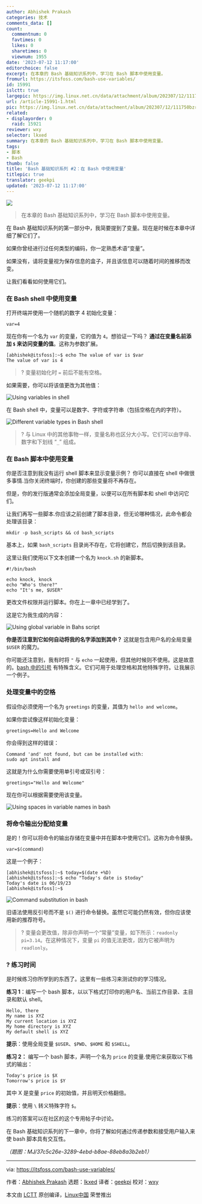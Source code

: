 ```yaml
---
author: Abhishek Prakash
categories: 技术
comments_data: []
count:
  commentnum: 0
  favtimes: 0
  likes: 0
  sharetimes: 0
  viewnum: 1955
date: '2023-07-12 11:17:00'
editorchoice: false
excerpt: 在本章的 Bash 基础知识系列中，学习在 Bash 脚本中使用变量。
fromurl: https://itsfoss.com/bash-use-variables/
id: 15991
islctt: true
largepic: https://img.linux.net.cn/data/attachment/album/202307/12/111750bzruv9jiako6j694.jpg
url: /article-15991-1.html
pic: https://img.linux.net.cn/data/attachment/album/202307/12/111750bzruv9jiako6j694.jpg.thumb.jpg
related:
- displayorder: 0
  raid: 15921
reviewer: wxy
selector: lkxed
summary: 在本章的 Bash 基础知识系列中，学习在 Bash 脚本中使用变量。
tags:
- 脚本
- Bash
thumb: false
title: 'Bash 基础知识系列 #2：在 Bash 中使用变量'
titlepic: true
translator: geekpi
updated: '2023-07-12 11:17:00'
---
```


![](https://img.linux.net.cn/data/attachment/album/202307/12/111750bzruv9jiako6j694.jpg)



> 
> 在本章的 Bash 基础知识系列中，学习在 Bash 脚本中使用变量。
> 
> 
> 


在 Bash 基础知识系列的第一部分中，我简要提到了变量。现在是时候在本章中详细了解它们了。


如果你曾经进行过任何类型的编码，你一定熟悉术语“变量”。


如果没有，请将变量视为保存信息的盒子，并且该信息可以随着时间的推移而改变。


让我们看看如何使用它们。


### 在 Bash shell 中使用变量


打开终端并使用一个随机的数字 4 初始化变量：



```
var=4

```

现在你有一个名为 `var` 的变量，它的值为 `4`。想验证一下吗？ **通过在变量名前添加 `$` 来访问变量的值**。这称为参数扩展。



```
[abhishek@itsfoss]:~$ echo The value of var is $var
The value of var is 4

```


> 
> ? 变量初始化时 `=` 前后不能有空格。
> 
> 
> 


如果需要，你可以将该值更改为其他值：


![Using variables in shell](https://img.linux.net.cn/data/attachment/album/202307/12/111759x6acec65lqj75ba7.png)


在 Bash shell 中，变量可以是数字、字符或字符串（包括空格在内的字符）。


![Different variable types in Bash shell](https://img.linux.net.cn/data/attachment/album/202307/12/111759jptr77z2yfd7fu0u.png)



> 
> ? 与 Linux 中的其他事物一样，变量名称也区分大小写。它们可以由字母、数字和下划线 “`_`” 组成。
> 
> 
> 


### 在 Bash 脚本中使用变量


你是否注意到我没有运行 shell 脚本来显示变量示例？ 你可以直接在 shell 中做很多事情.当你关闭终端时，你创建的那些变量将不再存在。


但是，你的发行版通常会添加全局变量，以便可以在所有脚本和 shell 中访问它们。


让我们再写一些脚本.你应该之前创建了脚本目录，但无论哪种情况，此命令都会处理该目录：



```
mkdir -p bash_scripts && cd bash_scripts

```

基本上，如果 `bash_scripts` 目录尚不存在，它将创建它，然后切换到该目录。


这里让我们使用以下文本创建一个名为 `knock.sh` 的新脚本。



```
#!/bin/bash

echo knock, knock
echo "Who's there?"
echo "It's me, $USER"

```

更改文件权限并运行脚本。你在上一章中已经学到了。


这是它为我生成的内容：


![Using global variable in Bahs script](https://img.linux.net.cn/data/attachment/album/202307/12/111800kcuaumooouldu2fl.png)


**你是否注意到它如何自动将我的名字添加到其中？** 这就是包含用户名的全局变量 `$USER` 的魔力。


你可能还注意到，我有时将 `"` 与 `echo` 一起使用，但其他时候则不使用。这是故意的。[bash 中的引号](https://linuxhandbook.com:443/quotes-in-bash/) 有特殊含义。它们可用于处理空格和其他特殊字符。让我展示一个例子。


### 处理变量中的空格


假设你必须使用一个名为 `greetings` 的变量，其值为 `hello and welcome`。


如果你尝试像这样初始化变量：



```
greetings=Hello and Welcome

```

你会得到这样的错误：



```
Command 'and' not found, but can be installed with:
sudo apt install and

```

这就是为什么你需要使用单引号或双引号：



```
greetings="Hello and Welcome"

```

现在你可以根据需要使用该变量。


![Using spaces in variable names in bash](https://img.linux.net.cn/data/attachment/album/202307/12/111800agjunjgar4nnnu3u.png)


### 将命令输出分配给变量


是的！你可以将命令的输出存储在变量中并在脚本中使用它们。这称为命令替换。



```
var=$(command)

```

这是一个例子：



```
[abhishek@itsfoss]:~$ today=$(date +%D)
[abhishek@itsfoss]:~$ echo "Today's date is $today"
Today's date is 06/19/23
[abhishek@itsfoss]:~$

```

![Command substitution in bash](https://img.linux.net.cn/data/attachment/album/202307/12/111801t3jjjwuaabrruj32.png)


旧语法使用反引号而不是 `$()` 进行命令替换。虽然它可能仍然有效，但你应该使用新的推荐符号。



> 
> ? 变量会更改值，除非你声明一个“常量”变量，如下所示：`readonly pi=3.14`。在这种情况下，变量 `pi` 的值无法更改，因为它被声明为 `readlonly`。
> 
> 
> 


### ?️ 练习时间


是时候练习你所学到的东西了。这里有一些练习来测试你的学习情况。


**练习 1**：编写一个 bash 脚本，以以下格式打印你的用户名、当前工作目录、主目录和默认 shell。



```
Hello, there
My name is XYZ
My current location is XYZ
My home directory is XYZ
My default shell is XYZ

```

**提示**：使用全局变量 `$USER`、`$PWD`、`$HOME` 和 `$SHELL`。


**练习 2：** 编写一个 bash 脚本，声明一个名为 `price` 的变量.使用它来获取以下格式的输出：



```
Today's price is $X
Tomorrow's price is $Y

```

其中 X 是变量 `price` 的初始值，并且明天价格翻倍。


**提示**：使用 `\` 转义特殊字符 `$`。


练习的答案可以在社区的这个专用帖子中讨论。


在 Bash 基础知识系列的下一章中，你将了解如何通过传递参数和接受用户输入来使 bash 脚本具有交互性。


*（题图：MJ/37c5c26e-3289-4ebd-b8ae-88eb8a3b2eb1）*




---


via: <https://itsfoss.com/bash-use-variables/>


作者：[Abhishek Prakash](https://itsfoss.com/author/abhishek/) 选题：[lkxed](https://github.com/lkxed/) 译者：[geekpi](https://github.com/geekpi) 校对：[wxy](https://github.com/wxy)


本文由 [LCTT](https://github.com/LCTT/TranslateProject) 原创编译，[Linux中国](https://linux.cn/) 荣誉推出